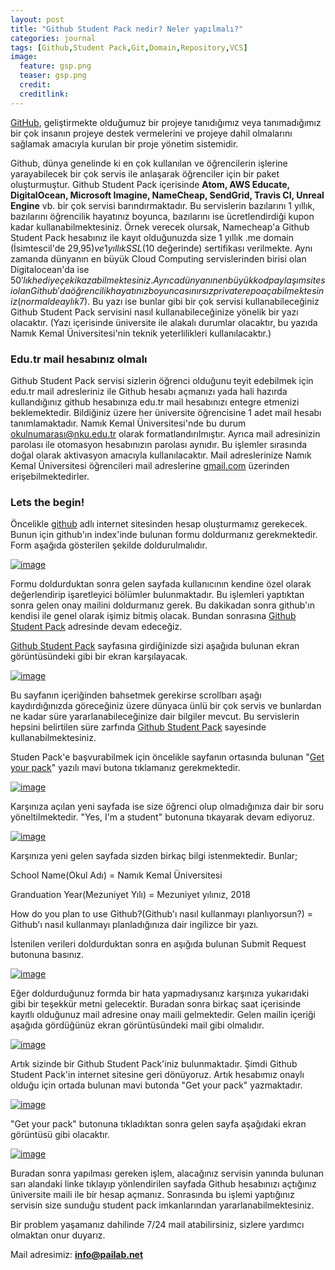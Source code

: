 ```yaml
---
layout: post
title: "Github Student Pack nedir? Neler yapılmalı?"
categories: journal
tags: [Github,Student Pack,Git,Domain,Repository,VCS]
image:
  feature: gsp.png
  teaser: gsp.png
  credit:
  creditlink:
---
```



[GitHub](https://github.com), geliştirmekte olduğumuz bir projeye tanıdığımız veya tanımadığımız bir çok insanın projeye destek vermelerini ve projeye dahil olmalarını sağlamak amacıyla kurulan bir proje yönetim sistemidir.

Github, dünya genelinde ki en çok kullanılan ve öğrencilerin işlerine yarayabilecek bir çok servis ile anlaşarak öğrenciler için bir paket oluşturmuştur. Github Student Pack içerisinde **Atom, AWS Educate, DigitalOcean, Microsoft Imagine, NameCheap, SendGrid, Travis CI, Unreal Engine** vb. bir çok servisi barındırmaktadır. Bu servislerin bazılarını 1 yıllık, bazılarını öğrencilik hayatınız boyunca, bazılarını ise ücretlendirdiği kupon kadar kullanabilmektesiniz. Örnek verecek olursak, Namecheap'a Github Student Pack hesabınız ile kayıt olduğunuzda size 1 yıllık .me domain (İsimtescil'de 29,95$) ve 1 yıllık SSL (10$ değerinde) sertifikası verilmekte. Aynı zamanda dünyanın en büyük Cloud Computing servislerinden birisi olan Digitalocean'da ise 50$'lık hediye çeki kazabilmektesiniz. Ayrıca dünyanın en büyük kod paylaşım sitesi olan Github'da öğrencilik hayatınız boyunca sınırsız private repo açabilmektesiniz(normalde aylık 7$). Bu yazı ise bunlar gibi bir çok servisi kullanabileceğiniz Github Student Pack servisini nasıl kullanabileceğinize yönelik bir yazı olacaktır. (Yazı içerisinde üniversite ile alakalı durumlar olacaktır, bu yazıda Namık Kemal Üniversitesi'nin teknik yeterlilikleri kullanılacaktır.)

### Edu.tr mail hesabınız olmalı


Github Student Pack servisi sizlerin öğrenci olduğunu teyit edebilmek için edu.tr mail adresleriniz ile Github hesabı açmanızı yada hali hazırda kullandığınız github hesabınıza edu.tr mail hesabınızı entegre etmenizi beklemektedir. Bildiğiniz üzere her üniversite öğrencisine 1 adet mail hesabı tanımlamaktadır. Namık Kemal Üniversitesi'nde bu durum okulnumarası@nku.edu.tr olarak formatlandırılmıştır. Ayrıca mail adresinizin parolası ile otomasyon hesabınızın parolası aynıdır. Bu işlemler sırasında doğal olarak aktivasyon amacıyla kullanılacaktır. Mail adreslerinize Namık Kemal Üniversitesi öğrencileri mail adreslerine [gmail.com](https://gmail.com) üzerinden erişebilmektedirler.

### Lets the begin!


Öncelikle [github](https://github.com) adlı internet sitesinden hesap oluşturmamız gerekecek. Bunun için github'ın index'inde bulunan formu doldurmanız gerekmektedir. Form aşağıda gösterilen şekilde doldurulmalıdır.

[![image](https://i.hizliresim.com/zBrP99.png)](https://hizliresim.com/zBrP99)

Formu doldurduktan sonra gelen sayfada kullanıcının kendine özel olarak değerlendirip işaretleyici bölümler bulunmaktadır. Bu işlemleri yaptıktan sonra gelen onay mailini doldurmanız gerek. Bu dakikadan sonra github'ın kendisi ile genel olarak işimiz bitmiş olacak. Bundan sonrasına [Github Student Pack](https://education.github.com/pack) adresinde devam edeceğiz.


[Github Student Pack](https://education.github.com/pack) sayfasına girdiğinizde sizi aşağıda bulunan ekran görüntüsündeki gibi bir ekran karşılayacak.

[![image](https://i.hizliresim.com/Dd4Nz1.png)](https://hizliresim.com/Dd4Nz1)


Bu sayfanın içeriğinden bahsetmek gerekirse scrollbarı aşağı kaydırdığınızda göreceğiniz üzere dünyaca ünlü bir çok servis ve bunlardan ne kadar süre yararlanabileceğinize dair bilgiler mevcut. Bu servislerin hepsini belirtilen süre zarfında [Github Student Pack](https://education.github.com/pack)  sayesinde kullanabilmektesiniz.

Studen Pack'e başvurabilmek için öncelikle sayfanın ortasında bulunan "[Get your pack](https://education.github.com/pack/join)" yazılı mavi butona tıklamanız gerekmektedir.


[![image](https://i.hizliresim.com/lWvnWB.png)](https://hizliresim.com/lWvnWB)

Karşınıza açılan yeni sayfada ise size öğrenci olup olmadığınıza dair bir soru yöneltilmektedir. "Yes, I'm a student" butonuna tıkayarak devam ediyoruz.

[![image](https://i.hizliresim.com/Ln19Db.png)](https://hizliresim.com/Ln19Db)


Karşınıza yeni gelen sayfada sizden birkaç bilgi istenmektedir. Bunlar;

School Name(Okul Adı) = Namık Kemal Üniversitesi

Granduation Year(Mezuniyet Yılı) = Mezuniyet yılınız, 2018

How do you plan to use Github?(Github'ı nasıl kullanmayı planlıyorsun?) = Github'ı nasıl kullanmayı planladığınıza dair ingilizce bir yazı.

İstenilen verileri doldurduktan sonra en aşığıda bulunan Submit Request butonuna basınız.

[![image](https://i.hizliresim.com/y3Lbp0.png)](https://hizliresim.com/y3Lbp0)

Eğer doldurduğunuz formda bir hata yapmadıysanız karşınıza yukarıdaki gibi bir teşekkür metni gelecektir. Buradan sonra birkaç saat içerisinde kayıtlı olduğunuz mail adresine onay maili gelmektedir.  Gelen mailin içeriği aşağıda gördüğünüz ekran görüntüsündeki mail gibi olmalıdır.

[![image](https://i.hizliresim.com/XXLO17.png)](https://hizliresim.com/XXLO17)

Artık sizinde bir Github Student Pack'iniz bulunmaktadır. Şimdi Github Student Pack'in internet sitesine geri dönüyoruz. Artık hesabımız onaylı olduğu için ortada bulunan mavi butonda "Get your pack" yazmaktadır.

[![image](https://i.hizliresim.com/4Mb6vG.png)](https://hizliresim.com/4Mb6vG)

"Get your pack" butonuna tıkladıktan sonra gelen sayfa aşağıdaki ekran görüntüsü gibi olacaktır.

[![image](https://i.hizliresim.com/0BmO5Z.png)](https://hizliresim.com/0BmO5Z)

Buradan sonra yapılması gereken işlem, alacağınız servisin yanında bulunan sarı alandaki linke tıklayıp yönlendirilen sayfada Github hesabınızı açtığınız üniversite maili ile bir hesap açmanız. Sonrasında bu işlemi yaptığınız servisin size sunduğu student pack imkanlarından yararlanabilmektesiniz.

Bir problem yaşamanız dahilinde 7/24 mail atabilirsiniz, sizlere yardımcı olmaktan onur duyarız.

Mail adresimiz: **info@pailab.net**
